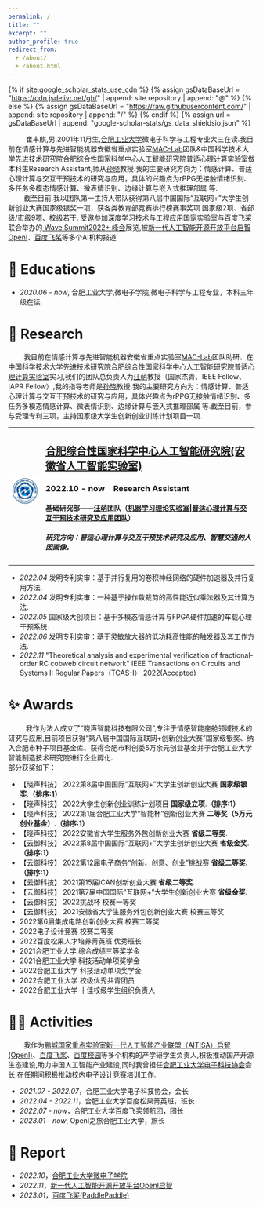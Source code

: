 ```yaml
---
permalink: /
title: ""
excerpt: ""
author_profile: true
redirect_from: 
  + /about/
  + /about.html
---
```


{% if site.google_scholar_stats_use_cdn %}
{% assign gsDataBaseUrl = "https://cdn.jsdelivr.net/gh/" | append: site.repository | append: "@" %}
{% else %}
{% assign gsDataBaseUrl = "https://raw.githubusercontent.com/" | append: site.repository | append: "/" %}
{% endif %}
{% assign url = gsDataBaseUrl | append: "google-scholar-stats/gs_data_shieldsio.json" %}

<span class='anchor' id='about-me'></span>

&emsp; &emsp; 崔丰麒,男,2001年11月生,[合肥工业大学](https://www.hfut.edu.cn/)微电子科学与工程专业大三在读.我目前在情感计算与先进智能机器安徽省重点实验室[MAC-Lab](http://faculty.hfut.edu.cn/sunxiao/zh_CN/index.htm)团队&中国科学技术大学先进技术研究院合肥综合性国家科学中心人工智能研究院[普适心理计算实验室](http://iai.ustc.edu.cn/iai/r271.html)做本科生Research Assistant,师从[孙晓](http://faculty.hfut.edu.cn/sunxiao/zh_CN/index.htm)教授.我的主要研究方向为：情感计算、普适心理计算与交互干预技术的研究与应用，具体的兴趣点为rPPG无接触情绪识别、多任务多模态情感计算、微表情识别、边缘计算与嵌入式推理部属 等.<br>
&emsp; &emsp;截至目前,我以团队第一主持人带队获得第八届中国国际“互联网+”大学生创新创业大赛国家级银奖一项，获各类教育部竞赛排行榜赛事奖项 国家级2项、省部级/市级9项、校级若干.
受邀参加深度学习技术与工程应用国家实验室与百度飞桨联合举办的[ Wave Summit2022+ 峰会](./images/wavesummit.png)展览,被[新一代人工智能开源开放平台启智OpenI](https://mp.weixin.qq.com/s/FFwSKbIKiCb95YpEa6mnxQ)、[百度飞桨](https://mp.weixin.qq.com/s/SgK9qSmYQ9ihIfvb1sHEwA)等多个AI机构报道

# 📖 Educations
- *2020.06 - now*, 合肥工业大学,微电子学院,微电子科学与工程专业，本科三年级在读.


# 🔬 Research
&emsp; &emsp;我目前在情感计算与先进智能机器安徽省重点实验室[MAC-Lab](http://faculty.hfut.edu.cn/sunxiao/zh_CN/index.htm)团队助研、在中国科学技术大学先进技术研究院合肥综合性国家科学中心人工智能研究院[普适心理计算实验室](http://iai.ustc.edu.cn/iai/r271.html)实习,我们的团队总负责人为[汪萌](http://faculty.hfut.edu.cn/wm12/zh_CN/index/198449/list/index.htm)教授（国家杰青、IEEE Fellow、IAPR Fellow）,我的指导老师是[孙晓](http://faculty.hfut.edu.cn/sunxiao/zh_CN/index.htm)教授.我的主要研究方向为：情感计算、普适心理计算与交互干预技术的研究与应用，具体兴趣点为rPPG无接触情绪识别、多任务多模态情感计算、微表情识别、边缘计算与嵌入式推理部属 等.截至目前，参与受理专利三项，主持国家级大学生创新创业训练计划项目一项.
<table class="imgtable"><tr><td>
<a href="http://iai.ustc.edu.cn/iai/r271.html"><img src="https://github.com/QIcita/QIcita.github.io/blob/main/_pages/images/iai.jpg?raw=true" alt="IAI" width="80px" /></a>&nbsp;</td>
<td align="left"><h2><a href="http://iai.ustc.edu.cn/iai/r271.html">合肥综合性国家科学中心人工智能研究院(安徽省人工智能实验室)</a></h2>
<h3>2022.10 - now &nbsp;&nbsp;&nbsp;Research Assistant</h3>
<h4>基础研究部——<a href="http://faculty.hfut.edu.cn/wm12/zh_CN/index/198449/list/index.htm">汪萌</a>团队（<a href="http://iai.ustc.edu.cn/iai/r271.html">机器学习理论实验室|普适心理计算与交互干预技术研究及应用团队</a>）</h4>
<h5>研究方向：普适心理计算与交互干预技术研究及应用、智慧交通的人因画像。</h5>
 </td></tr></table>

- *2022.04* 发明专利实审：基于并行复用的卷积神经网络的硬件加速器及并行复用方法.  
- *2022.04* 发明专利实审：一种基于操作数裁剪的高性能近似乘法器及其计算方法.
- *2022.05* 国家级大创项目：基于多模态情感计算与FPGA硬件加速的车载心理干预系统.
- *2022.06* 发明专利实审：基于灵敏放大器的低功耗高性能的触发器及其工作方法.
- *2022.11* "Theoretical analysis and experimental verification of fractional-order RC cobweb circuit network" IEEE Transactions on Circuits and Systems I: Regular Papers（TCAS-I）,2022(Accepted)



# ✨ Awards
&emsp; &emsp; 我作为法人成立了“晓声智能科技有限公司”,专注于情感智能座舱领域技术的研究与应用,目前项目获得“第八届中国国际互联网+创新创业大赛”国家级银奖、纳入合肥市种子项目基金库、获得合肥市科创委5万余元创业基金并于合肥工业大学智能制造技术研究院进行企业孵化.<br>部分获奖如下：
- 【晓声科技】 2022第8届中国国际”互联网+”大学生创新创业大赛 **国家级银奖**.**（排序:1）**
- 【晓声科技】 2022大学生创新创业训练计划项目 **国家级立项**.**（排序:1）**
- 【晓声科技】 2022第1届合肥工业大学“智能杯”创新创业大赛 **二等奖（5万元创业基金）**.**（排序:1）**
- 【晓声科技】 2022安徽省大学生服务外包创新创业大赛  **省级二等奖**.
- 【云御科技】 2022第8届中国国际”互联网+”大学生创新创业大赛 **省级金奖**.**（排序:1）**
- 【云御科技】 2022第12届电子商务“创新、创意、创业”挑战赛 **省级二等奖**.**（排序:1）**
- 【云御科技】 2021第15届iCAN创新创业大赛 **省级二等奖**.
- 【云御科技】 2021第7届中国国际”互联网+”大学生创新创业大赛 **省级金奖**.
- 【云御科技】 2022挑战杯 校赛一等奖
- 【云御科技】 2021安徽省大学生服务外包创新创业大赛 校赛三等奖
- 2022第6届集成电路创新创业大赛 校赛二等奖
- 2022电子设计竞赛 校赛二等奖
- 2022百度松果人才培养菁英班 优秀班长
- 2021合肥工业大学 综合成绩三等奖学金
- 2021合肥工业大学 科技活动单项奖学金
- 2022合肥工业大学 科技活动单项奖学金
- 2022合肥工业大学 校级优秀共青团员
- 2022合肥工业大学 十佳校级学生组织负责人


# 👨‍🔬 Activities
&emsp; &emsp;我作为[鹏城国家重点实验室新一代人工智能产业联盟（AITISA）启智(OpenI)](./images/pengcheng.png)、[百度飞桨](./images/linghangtuan.png)、[百度校园](./images/baidu.png)等多个机构的产学研学生负责人,积极推动国产开源生态建设,助力中国人工智能产业建设,同时我曾担任[合肥工业大学电子科技协会](https://space.bilibili.com/503436097/?spm_id_from=333.999.0.0)会长,在任期间积极推动校内电子设计竞赛培训工作.
- *2021.07 - 2022.07*，合肥工业大学电子科技协会，会长
- *2022.04 - 2022.11*，合肥工业大学百度松果菁英班，班长
- *2022.07 - now*，合肥工业大学百度飞桨领航团，团长
- *2023.01 - now*, OpenI之旅合肥工业大学，旅长

# 💬 Report
- *2022.10*，[合肥工业大学微电子学院](http://news.hfut.edu.cn/info/1017/51049.htm)
- *2022.11*，[新一代人工智能开源开放平台OpenI启智](https://mp.weixin.qq.com/s/FFwSKbIKiCb95YpEa6mnxQ)
- *2023.01*，[百度飞桨(PaddlePaddle)](https://mp.weixin.qq.com/s/SgK9qSmYQ9ihIfvb1sHEwA)
